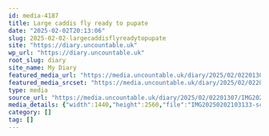 ```yaml
---
id: media-4187
title: Large caddis fly ready to pupate
date: "2025-02-02T20:13:06"
slug: 2025-02-02-largecaddisflyreadytopupate
site: "https://diary.uncountable.uk"
wp_url: "https://diary.uncountable.uk"
root_slug: diary
site_name: My Diary
featured_media_url: "https://media.uncountable.uk/diary/2025/02/02201307/IMG20250202103133-scaled.webp"
featured_media_srcset: "https://media.uncountable.uk/diary/2025/02/02201307/IMG20250202103133-169x300.webp 169w, https://media.uncountable.uk/diary/2025/02/02201307/IMG20250202103133-576x1024.webp 576w, https://media.uncountable.uk/diary/2025/02/02201307/IMG20250202103133-150x150.webp 150w, https://media.uncountable.uk/diary/2025/02/02201307/IMG20250202103133-360x640.webp 360w, https://media.uncountable.uk/diary/2025/02/02201307/IMG20250202103133-scaled.webp 1440w"
type: media
source_url: "https://media.uncountable.uk/diary/2025/02/02201307/IMG20250202103133-scaled.webp"
media_details: {"width":1440,"height":2560,"file":"IMG20250202103133-scaled.webp","filesize":147990,"sizes":{"medium":{"file":"IMG20250202103133-169x300.webp","width":169,"height":300,"filesize":7756,"mime_type":"image/webp","source_url":"https://media.uncountable.uk/diary/2025/02/02201307/IMG20250202103133-169x300.webp"},"large":{"file":"IMG20250202103133-576x1024.webp","width":576,"height":1024,"filesize":43418,"mime_type":"image/webp","source_url":"https://media.uncountable.uk/diary/2025/02/02201307/IMG20250202103133-576x1024.webp"},"thumbnail":{"file":"IMG20250202103133-150x150.webp","width":150,"height":150,"filesize":4006,"mime_type":"image/webp","source_url":"https://media.uncountable.uk/diary/2025/02/02201307/IMG20250202103133-150x150.webp"},"mobwidth":{"file":"IMG20250202103133-360x640.webp","width":360,"height":640,"filesize":21988,"mime_type":"image/webp","source_url":"https://media.uncountable.uk/diary/2025/02/02201307/IMG20250202103133-360x640.webp"},"full":{"file":"IMG20250202103133-scaled.webp","width":1440,"height":2560,"mime_type":"image/webp","source_url":"https://media.uncountable.uk/diary/2025/02/02201307/IMG20250202103133-scaled.webp"}},"image_meta":{"aperture":"0","credit":"","camera":"","caption":"","created_timestamp":"0","copyright":"","focal_length":"0","iso":"0","shutter_speed":"0","title":"","orientation":"0","keywords":[]},"original_image":"IMG20250202103133.webp"}
category: []
tag: []
---
```


